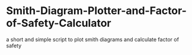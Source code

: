 # Smith-Diagram-Plotter-and-Factor-of-Safety-Calculator
a short and simple script to plot smith diagrams and calculate factor of safety
